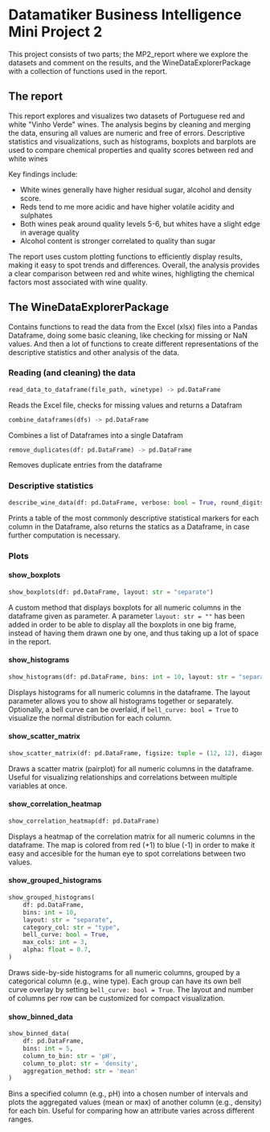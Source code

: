 # Datamatiker Business Intelligence Mini Project 2
This project consists of two parts; the MP2_report where we explore the datasets and comment on the results, and the WineDataExplorerPackage with a collection of functions used in the report.
## The report
This report explores and visualizes two datasets of Portuguese red and white "Vinho Verde" wines. The analysis begins by cleaning and merging the data, ensuring all values are numeric and free of errors. Descriptive statistics and visualizations, such as histograms, boxplots and barplots are used to compare chemical properties and quality scores between red and white wines

Key findings include:

- White wines generally have higher residual sugar, alcohol and density score.
- Reds tend to me more acidic and have higher volatile acidity and sulphates
- Both wines peak around quality levels 5-6, but whites have a slight edge in average quality
- Alcohol content is stronger correlated to quality than sugar

The report uses custom plotting functions to efficiently display results, making it easy to spot trends and differences.
Overall, the analysis provides a clear comparison between red and white wines, highligting the chemical factors most associated with wine quality.


## The WineDataExplorerPackage
Contains functions to read the data from the Excel (xlsx) files into a Pandas Dataframe, doing some basic cleaning, like checking for missing or NaN values. And then a lot of functions to create different representations of the descriptive statistics and other analysis of the data.

### Reading (and cleaning) the data
```python
read_data_to_dataframe(file_path, winetype) -> pd.DataFrame
```
Reads the Excel file, checks for missing values and returns a Datafram
```python
combine_dataframes(dfs) -> pd.DataFrame
```
Combines a list of Dataframes into a single Datafram
```python
remove_duplicates(df: pd.DataFrame) -> pd.DataFrame
```
Removes duplicate entries from the dataframe

### Descriptive statistics
```python
describe_wine_data(df: pd.DataFrame, verbose: bool = True, round_digits: int = 0) -> pd.DataFrame
```
Prints a table of the most commonly descriptive statistical markers for each column in the Dataframe, also returns the statics as a Dataframe, in case further computation is necessary.

### Plots
#### show_boxplots
```python
show_boxplots(df: pd.DataFrame, layout: str = "separate")
```
A custom method that displays boxplots for all numeric columns in the dataframe given as parameter.
A parameter `layout: str = ""` has been added in order to be able to display all the boxplots in one big frame, instead of having them drawn one by one, and thus taking up a lot of space in the report.
#### show_histograms
```python
show_histograms(df: pd.DataFrame, bins: int = 10, layout: str = "separate", bell_curve: bool = False)
```
Displays histograms for all numeric columns in the dataframe. The layout parameter allows you to show all histograms together or separately. Optionally, a bell curve can be overlaid, if `bell_curve: bool = True` to visualize the normal distribution for each column.
#### show_scatter_matrix
```python
show_scatter_matrix(df: pd.DataFrame, figsize: tuple = (12, 12), diagonal: str = "hist")
```
Draws a scatter matrix (pairplot) for all numeric columns in the dataframe. Useful for visualizing relationships and correlations between multiple variables at once.
#### show_correlation_heatmap
```Python
show_correlation_heatmap(df: pd.DataFrame)
```
Displays a heatmap of the correlation matrix for all numeric columns in the dataframe. The map is colored from red (+1) to blue (-1) in order to make it easy and accesible for the human eye to spot correlations between two values.
#### show_grouped_histograms
```python
show_grouped_histograms(
    df: pd.DataFrame,
    bins: int = 10,
    layout: str = "separate",
    category_col: str = "type",
    bell_curve: bool = True,
    max_cols: int = 3,
    alpha: float = 0.7,
)
```
Draws side-by-side histograms for all numeric columns, grouped by a categorical column (e.g., wine type). Each group can have its own bell curve overlay by setting `bell_curve: bool = True`. The layout and number of columns per row can be customized for compact visualization.
#### show_binned_data
```python
show_binned_data(
    df: pd.DataFrame,
    bins: int = 5,
    column_to_bin: str = 'pH',
    column_to_plot: str = 'density',
    aggregation_method: str = 'mean'
)
```
Bins a specified column (e.g., pH) into a chosen number of intervals and plots the aggregated values (mean or max) of another column (e.g., density) for each bin. Useful for comparing how an attribute varies across different ranges.
